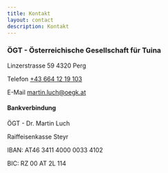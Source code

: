 ```yaml
---
title: Kontakt
layout: contact
description: Kontakt
---
```


### ÖGT - Österreichische Gesellschaft für Tuina

Linzerstrasse 59
4320 Perg

Telefon <a href="tel:+436641219103">+43 664 12 19 103</a>

E-Mail <a href="mailto:martin.luch@oegk.at">martin.luch@oegk.at</a>

#### Bankverbindung

ÖGT - Dr. Martin Luch

Raiffeisenkasse Steyr

IBAN: AT46 3411 4000 0033 4102

BIC: RZ 00 AT 2L 114